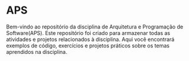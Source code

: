 # APS
Bem-vindo ao repositório da disciplina de Arquitetura e Programação de Software(APS). Este repositório foi criado para armazenar todas as atividades e projetos relacionados à disciplina. Aqui você encontrará exemplos de código, exercícios e projetos práticos sobre os temas aprendidos na disciplina.
